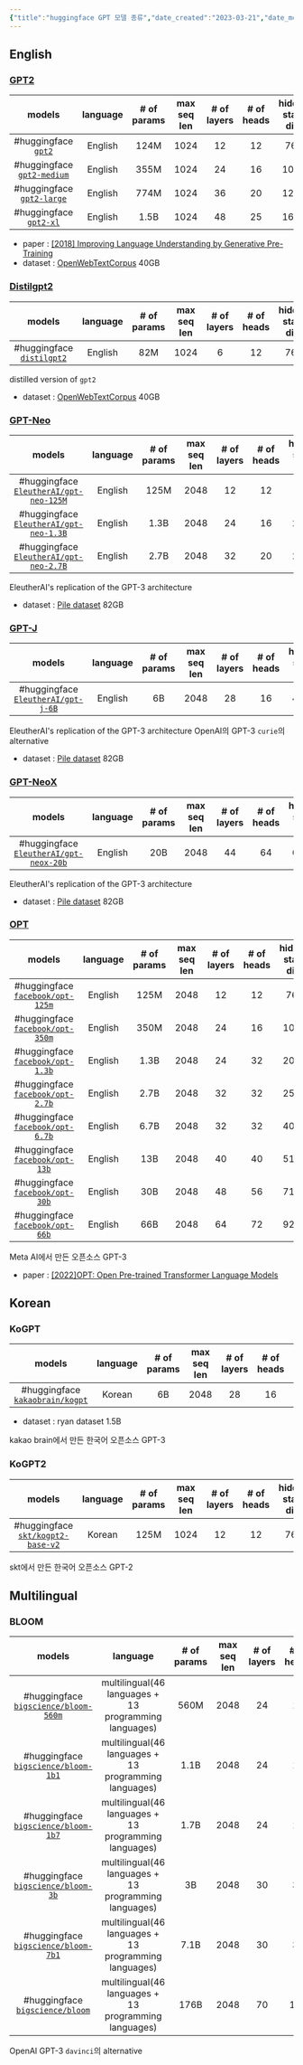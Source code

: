 ```yaml
---
{"title":"huggingface GPT 모델 종류","date_created":"2023-03-21","date_modified":"2023-02-21","dg-publish":true,"dg-path":"/nlp/huggingface-gpts.md","permalink":"//nlp/huggingface-gpts/","dgPassFrontmatter":true,"created":"2023-03-21","updated":"2023-02-21"}
---
```



## English

### [GPT2](https://huggingface.co/docs/transformers/model_doc/gpt2)

|                             models                            | language | # of params | max seq len | # of layers | # of heads | hidden state dim | vocab size |
|:--------------------------------------------------------------:|:--------:|:-----------:|:-----------:|:-----------:|:----------:|:----------------:|:----------:|
|        #huggingface [`gpt2`](https://huggingface.co/gpt2)        | English  |    124M     |    1024     |     12      |     12     |       768        |   50257    |
| #huggingface [`gpt2-medium`](https://huggingface.co/gpt2-medium) | English  |    355M     |    1024     |     24      |     16     |       1024       |   50257    |
|  #huggingface [`gpt2-large`](https://huggingface.co/gpt2-large)  | English  |    774M     |    1024     |     36      |     20     |       1280       |   50257    |
|     #huggingface [`gpt2-xl`](https://huggingface.co/gpt2-xl)     | English  |    1.5B     |    1024     |     48      |     25     |       1600       |   50257    |

- paper : [[2018] Improving Language Understanding by Generative Pre-Training](https://s3-us-west-2.amazonaws.com/openai-assets/research-covers/language-unsupervised/language_understanding_paper.pdf)
- dataset : [OpenWebTextCorpus](https://skylion007.github.io/OpenWebTextCorpus/) 40GB

### [Distilgpt2](https://huggingface.co/docs/transformers/model_doc/gpt2)

|                             models                             | language | # of params | max seq len | # of layers | # of heads | hidden state dim | vocab size |
|:--------------------------------------------------------------:|:--------:|:-----------:|:-----------:|:-----------:|:----------:|:----------------:|:----------:|
| #huggingface [`distilgpt2`](https://huggingface.co/distilgpt2) | English  |     82M     |    1024     |      6      |     12     |       768        |   50257    |

distilled version of `gpt2`

- dataset : [OpenWebTextCorpus](https://skylion007.github.io/OpenWebTextCorpus/) 40GB

### [GPT-Neo](https://huggingface.co/docs/transformers/model_doc/gpt_neo)

|                                          models                                          | language | # of params | max seq len | # of layers | # of heads | hidden state dim | vocab size |
|:----------------------------------------------------------------------------------------:|:--------:|:-----------:|:-----------:|:-----------:|:----------:|:----------------:|:----------:|
| #huggingface [`EleutherAI/gpt-neo-125M`](https://huggingface.co/EleutherAI/gpt-neo-125M) | English  |    125M     |    2048     |     12      |     12     |       768        |   50257    |
| #huggingface [`EleutherAI/gpt-neo-1.3B`](https://huggingface.co/EleutherAI/gpt-neo-1.3B) | English  |    1.3B     |    2048     |     24      |     16     |       2048       |   50257    |
| #huggingface [`EleutherAI/gpt-neo-2.7B`](https://huggingface.co/EleutherAI/gpt-neo-2.7B) | English  |    2.7B     |    2048     |     32      |     20     |       2560       |   50257    |

EleutherAI's replication of the GPT-3 architecture

- dataset : [Pile dataset](https://pile.eleuther.ai/) 82GB

### [GPT-J](https://huggingface.co/docs/transformers/model_doc/gptj)

|                                      models                                      | language | # of params | max seq len | # of layers | # of heads | hidden state dim | vocab size |
|:--------------------------------------------------------------------------------:|:--------:|:-----------:|:-----------:|:-----------:|:----------:|:----------------:|:----------:|
| #huggingface [`EleutherAI/gpt-j-6B`](https://huggingface.co/EleutherAI/gpt-j-6B) | English  |     6B      |    2048     |     28      |     16     |       4096       |   50400    |

EleutherAI's replication of the GPT-3 architecture
OpenAI의 GPT-3 `curie`의 alternative

- dataset : [Pile dataset](https://pile.eleuther.ai/) 82GB

### [GPT-NeoX](https://huggingface.co/docs/transformers/model_doc/gpt_neox)

|                                          models                                          | language | # of params | max seq len | # of layers | # of heads | hidden state dim | vocab size |
|:----------------------------------------------------------------------------------------:|:--------:|:-----------:|:-----------:|:-----------:|:----------:|:----------------:|:----------:|
| #huggingface [`EleutherAI/gpt-neox-20b`](https://huggingface.co/EleutherAI/gpt-neox-20b) | English  |     20B     |    2048     |     44      |     64     |       6144       |   50432    |

EleutherAI's replication of the GPT-3 architecture

- dataset : [Pile dataset](https://pile.eleuther.ai/) 82GB

### [OPT](https://huggingface.co/docs/transformers/model_doc/opt)

|                                    models                                    | language | # of params | max seq len | # of layers | # of heads | hidden state dim | vocab size |
|:----------------------------------------------------------------------------:|:--------:|:-----------:|:-----------:|:-----------:|:----------:|:----------------:|:----------:|
| #huggingface [`facebook/opt-125m`](https://huggingface.co/facebook/opt-125m) | English  |    125M     |    2048     |     12      |     12     |       768        |   50272    |
| #huggingface [`facebook/opt-350m`](https://huggingface.co/facebook/opt-350m) | English  |    350M     |    2048     |     24      |     16     |       1024       |   50272    |
| #huggingface [`facebook/opt-1.3b`](https://huggingface.co/facebook/opt-1.3b) | English  |    1.3B     |    2048     |     24      |     32     |       2048       |   50272    |
| #huggingface [`facebook/opt-2.7b`](https://huggingface.co/facebook/opt-2.7b) | English  |    2.7B     |    2048     |     32      |     32     |       2560       |   50272    |
| #huggingface [`facebook/opt-6.7b`](https://huggingface.co/facebook/opt-6.7b) | English  |    6.7B     |    2048     |     32      |     32     |       4096       |   50272    |
|  #huggingface [`facebook/opt-13b`](https://huggingface.co/facebook/opt-13b)  | English  |     13B     |    2048     |     40      |     40     |       5120       |   50272    |
|  #huggingface [`facebook/opt-30b`](https://huggingface.co/facebook/opt-30b)  | English  |     30B     |    2048     |     48      |     56     |       7168       |   50272    |
|  #huggingface [`facebook/opt-66b`](https://huggingface.co/facebook/opt-66b)  | English  |     66B     |    2048     |     64      |     72     |       9216       |   50272    |

Meta AI에서 만든 오픈소스 GPT-3

- paper : [[2022]OPT: Open Pre-trained Transformer Language Models](https://arxiv.org/abs/2205.01068)

## Korean

### KoGPT

|                                   models                                   | language | # of params | max seq len | # of layers | # of heads | hidden state dim | vocab size |
|:--------------------------------------------------------------------------:|:--------:|:-----------:|:-----------:|:-----------:|:----------:|:----------------:|:----------:|
| #huggingface [`kakaobrain/kogpt`](https://huggingface.co/kakaobrain/kogpt) |  Korean  |     6B      |    2048     |     28      |     16     |       4096       |   64512    |

- dataset : ryan dataset 1.5B

kakao brain에서 만든 한국어 오픈소스 GPT-3

### KoGPT2

|                                models                                 | language | # of params | max seq len | # of layers | # of heads | hidden state dim | vocab size |
|:---------------------------------------------------------------------:|:--------:|:-----------:|:-----------:|:-----------:|:----------:|:----------------:|:----------:|
| #huggingface [`skt/kogpt2-base-v2`](https://github.com/SKT-AI/KoGPT2) |  Korean  |    125M     |    1024     |     12      |     12     |       768        |   51200    |

skt에서 만든 한국어 오픈소스 GPT-2

## Multilingual

### BLOOM

|                                        models                                        |                       language                        | # of params | max seq len | # of layers | # of heads | hidden state dim | vocab size |
|:------------------------------------------------------------------------------------:|:-----------------------------------------------------:|:-----------:|:-----------:|:-----------:|:----------:|:----------------:|:----------:|
| #huggingface [`bigscience/bloom-560m`](https://huggingface.co/bigscience/bloom-560m) | multilingual(46 languages + 13 programming languages) |    560M     |    2048     |     24      |     16     |       1024       |   250680   |
|  #huggingface [`bigscience/bloom-1b1`](https://huggingface.co/bigscience/bloom-1b1)  | multilingual(46 languages + 13 programming languages) |    1.1B     |    2048     |     24      |     16     |       1536       |   250680   |
|  #huggingface [`bigscience/bloom-1b7`](https://huggingface.co/bigscience/bloom-1b7)  | multilingual(46 languages + 13 programming languages) |    1.7B     |    2048     |     24      |     16     |       2048       |   250680   |
|   #huggingface [`bigscience/bloom-3b`](https://huggingface.co/bigscience/bloom-3b)   | multilingual(46 languages + 13 programming languages) |     3B      |    2048     |     30      |     32     |       2560       |   250680   |
|  #huggingface [`bigscience/bloom-7b1`](https://huggingface.co/bigscience/bloom-7b1)  | multilingual(46 languages + 13 programming languages) |    7.1B     |    2048     |     30      |     32     |       4096       |   250680   |
|      #huggingface [`bigscience/bloom`](https://huggingface.co/bigscience/bloom)      | multilingual(46 languages + 13 programming languages) |    176B     |    2048     |     70      |    112     |      14336       |   250680   |

OpenAI GPT-3 `davinci`의 alternative